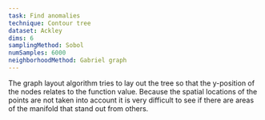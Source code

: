 ```yaml
---
task: Find anomalies
technique: Contour tree
dataset: Ackley
dims: 6
samplingMethod: Sobol
numSamples: 6000
neighborhoodMethod: Gabriel graph
---
```


The graph layout algorithm tries to lay out the tree so that the y-position of
the nodes relates to the function value. Because the spatial locations of the
points are not taken into account it is very difficult to see if there are
areas of the manifold that stand out from others.


